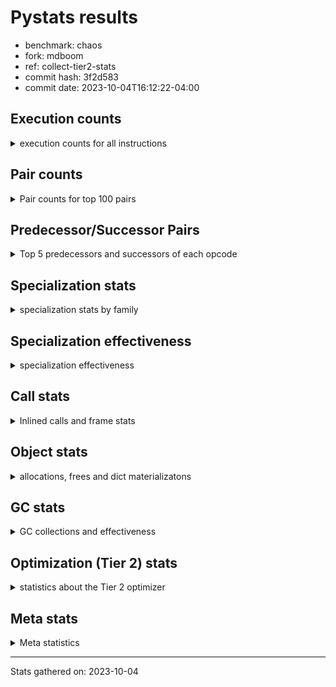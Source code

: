 
# Pystats results

- benchmark: chaos
- fork: mdboom
- ref: collect-tier2-stats
- commit hash: 3f2d583
- commit date: 2023-10-04T16:12:22-04:00

## Execution counts

<details>
<summary> execution counts for all instructions </summary>

|Name | Count | Self | Cumulative | Miss ratio | 
|---|---:|---:|---:|---:|
| LOAD_FAST | 104,478,660 | 22.1% | 22.1% |  |
| LOAD_ATTR_INSTANCE_VALUE | 53,779,260 | 11.4% | 33.5% |  |
| LOAD_FAST_LOAD_FAST | 35,221,920 | 7.4% | 40.9% |  |
| BINARY_OP_MULTIPLY_FLOAT | 23,100,000 | 4.9% | 45.8% |  |
| STORE_FAST | 22,922,460 | 4.8% | 50.6% |  |
| LOAD_CONST | 21,311,880 | 4.5% | 55.1% |  |
| BINARY_OP_ADD_FLOAT | 15,000,120 | 3.2% | 58.3% |  |
| RESUME_CHECK | 14,400,240 | 3.0% | 61.3% |  |
| RETURN_VALUE | 14,100,120 | 3.0% | 64.3% |  |
| STORE_ATTR_INSTANCE_VALUE | 13,203,960 | 2.8% | 67.1% |  |
| BINARY_OP_SUBTRACT_INT | 12,905,760 | 2.7% | 69.8% |  |
| BINARY_SUBSCR_LIST_INT | 12,364,140 | 2.6% | 72.5% |  |
| BINARY_OP | 10,202,520 | 2.2% | 74.6% |  |
| BINARY_OP_ADD_INT | 9,827,760 | 2.1% | 76.7% |  |
| CALL_PY_EXACT_ARGS | 7,800,000 | 1.6% | 78.3% |  |
| LOAD_GLOBAL_MODULE | 7,042,180 | 1.5% | 79.8% |  |
| POP_JUMP_IF_FALSE | 6,794,280 | 1.4% | 81.3% |  |
| ENTER_EXECUTOR | 6,776,400 | 1.4% | 82.7% |  |
| LOAD_GLOBAL_BUILTIN | 6,306,420 | 1.3% | 84.0% |  |
| LOAD_ATTR_METHOD_WITH_VALUES | 6,000,060 | 1.3% | 85.3% |  |
| RETURN_CONST | 4,500,180 | 1.0% | 86.2% |  |
| POP_JUMP_IF_NOT_NONE | 4,500,000 | 1.0% | 87.2% |  |
| COMPARE_OP | 4,200,980 | 0.9% | 88.1% |  |
| EXIT_INIT_CHECK | 4,200,060 | 0.9% | 89.0% |  |
| CALL_ALLOC_AND_ENTER_INIT | 4,200,060 | 0.9% | 89.9% |  |
| STORE_SUBSCR_LIST_INT | 3,900,000 | 0.8% | 90.7% |  |
| BINARY_SUBSCR_TUPLE_INT | 3,900,000 | 0.8% | 91.5% |  |
| PUSH_NULL | 2,736,300 | 0.6% | 92.1% |  |
| GET_ITER | 2,700,120 | 0.6% | 92.7% |  |
| FOR_ITER_RANGE | 2,700,120 | 0.6% | 93.2% |  |
| CALL_BUILTIN_CLASS | 2,700,120 | 0.6% | 93.8% |  |
| COMPARE_OP_INT | 2,594,160 | 0.5% | 94.3% |  |
| CALL_LEN | 2,405,580 | 0.5% | 94.9% |  |
| CALL_BUILTIN_O | 2,293,980 | 0.5% | 95.3% |  |
| CALL | 2,100,920 | 0.4% | 95.8% |  |
| POP_JUMP_IF_TRUE | 2,100,060 | 0.4% | 96.2% |  |
| SWAP | 2,094,540 | 0.4% | 96.7% |  |
| BUILD_TUPLE | 1,800,120 | 0.4% | 97.1% |  |
| BINARY_OP_SUBTRACT_FLOAT | 1,800,060 | 0.4% | 97.4% |  |
| INTERPRETER_EXIT | 1,500,060 | 0.3% | 97.8% |  |
| LOAD_ATTR_MODULE | 1,342,120 | 0.3% | 98.0% |  |
| COMPARE_OP_FLOAT | 1,200,000 | 0.3% | 98.3% |  |
| POP_TOP | 1,194,660 | 0.3% | 98.5% |  |
| LOAD_ATTR | 600,300 | 0.1% | 98.7% |  |
| BUILD_LIST | 600,120 | 0.1% | 98.8% |  |
| LOAD_FAST_AND_CLEAR | 600,060 | 0.1% | 98.9% |  |
| LIST_APPEND | 600,060 | 0.1% | 99.0% |  |
| LOAD_ATTR_METHOD_NO_DICT | 600,000 | 0.1% | 99.2% |  |
| IS_OP | 600,000 | 0.1% | 99.3% |  |
| COPY | 600,000 | 0.1% | 99.4% |  |
| CALL_METHOD_DESCRIPTOR_NOARGS | 600,000 | 0.1% | 99.6% |  |
| TO_BOOL_BOOL | 300,120 | 0.1% | 99.6% |  |
| CALL_ISINSTANCE | 300,120 | 0.1% | 99.7% |  |
| UNPACK_SEQUENCE_TWO_TUPLE | 300,000 | 0.1% | 99.7% |  |
| UNARY_NEGATIVE | 300,000 | 0.1% | 99.8% |  |
| STORE_FAST_STORE_FAST | 300,000 | 0.1% | 99.9% |  |
| JUMP_FORWARD | 300,000 | 0.1% | 99.9% |  |
| CALL_PY_WITH_DEFAULTS | 300,000 | 0.1% | 100.0% |  |
| BINARY_SUBSCR | 5,620 | 0.0% | 100.0% |  |
| LOAD_DEREF | 180 | 0.0% | 100.0% |  |
| LOAD_GLOBAL | 140 | 0.0% | 100.0% |  |
| COPY_FREE_VARS | 120 | 0.0% | 100.0% |  |
| TO_BOOL_NONE | 60 | 0.0% | 100.0% |  |
| NOP | 60 | 0.0% | 100.0% |  |
| LOAD_SUPER_ATTR_METHOD | 60 | 0.0% | 100.0% |  |
| CALL_TYPE_1 | 60 | 0.0% | 100.0% |  |
| CALL_METHOD_DESCRIPTOR_FAST | 60 | 0.0% | 100.0% | 100.0% |
| CALL_FUNCTION_EX | 60 | 0.0% | 100.0% |  |
| TO_BOOL | 20 | 0.0% | 100.0% |  |


</details>

## Pair counts

<details>
<summary> Pair counts for top 100 pairs </summary>

|Pair | Count | Self | Cumulative | 
|---|---:|---:|---:|
| LOAD_FAST LOAD_ATTR_INSTANCE_VALUE | 49,051,420 | 10.4% | 10.4% |
| LOAD_ATTR_INSTANCE_VALUE LOAD_FAST | 31,267,980 | 6.6% | 17.0% |
| LOAD_FAST BINARY_OP_MULTIPLY_FLOAT | 21,600,000 | 4.6% | 21.5% |
| LOAD_FAST_LOAD_FAST STORE_ATTR_INSTANCE_VALUE | 12,600,180 | 2.7% | 24.2% |
| BINARY_OP_MULTIPLY_FLOAT BINARY_OP_ADD_FLOAT | 11,700,000 | 2.5% | 26.7% |
| BINARY_OP_MULTIPLY_FLOAT LOAD_FAST | 11,400,000 | 2.4% | 29.1% |
| STORE_FAST LOAD_FAST | 9,600,240 | 2.0% | 31.1% |
| BINARY_OP_ADD_FLOAT LOAD_FAST | 9,000,000 | 1.9% | 33.0% |
| STORE_ATTR_INSTANCE_VALUE LOAD_FAST_LOAD_FAST | 8,400,120 | 1.8% | 34.8% |
| STORE_FAST LOAD_FAST_LOAD_FAST | 8,294,160 | 1.8% | 36.5% |
| CALL_PY_EXACT_ARGS RESUME_CHECK | 7,800,000 | 1.6% | 38.2% |
| RESUME_CHECK LOAD_FAST | 7,500,060 | 1.6% | 39.8% |
| RETURN_VALUE STORE_FAST | 6,900,060 | 1.5% | 41.2% |
| LOAD_ATTR_INSTANCE_VALUE LOAD_CONST | 6,005,580 | 1.3% | 42.5% |
| LOAD_CONST BINARY_OP_ADD_INT | 5,700,000 | 1.2% | 43.7% |
| LOAD_FAST RETURN_VALUE | 5,633,580 | 1.2% | 44.9% |
| LOAD_FAST LOAD_CONST | 5,100,360 | 1.1% | 46.0% |
| LOAD_FAST_LOAD_FAST LOAD_CONST | 5,100,000 | 1.1% | 47.1% |
| LOAD_GLOBAL_BUILTIN LOAD_FAST | 4,805,820 | 1.0% | 48.1% |
| LOAD_CONST BINARY_OP_SUBTRACT_INT | 4,805,760 | 1.0% | 49.1% |
| LOAD_GLOBAL_MODULE LOAD_FAST | 4,800,060 | 1.0% | 50.1% |
| RESUME_CHECK LOAD_FAST_LOAD_FAST | 4,500,060 | 1.0% | 51.1% |
| LOAD_FAST POP_JUMP_IF_NOT_NONE | 4,500,000 | 1.0% | 52.0% |
| STORE_ATTR_INSTANCE_VALUE RETURN_CONST | 4,203,660 | 0.9% | 52.9% |
| RETURN_CONST EXIT_INIT_CHECK | 4,200,060 | 0.9% | 53.8% |
| EXIT_INIT_CHECK RETURN_VALUE | 4,200,060 | 0.9% | 54.7% |
| CALL_ALLOC_AND_ENTER_INIT RESUME_CHECK | 4,200,060 | 0.9% | 55.6% |
| BINARY_OP_SUBTRACT_INT BINARY_SUBSCR_LIST_INT | 4,200,000 | 0.9% | 56.4% |
| POP_JUMP_IF_FALSE LOAD_FAST | 4,167,720 | 0.9% | 57.3% |
| LOAD_FAST LOAD_ATTR_METHOD_WITH_VALUES | 3,900,060 | 0.8% | 58.2% |
| STORE_SUBSCR_LIST_INT ENTER_EXECUTOR | 3,900,000 | 0.8% | 59.0% |
| LOAD_CONST BINARY_SUBSCR_TUPLE_INT | 3,900,000 | 0.8% | 59.8% |
| BINARY_OP_ADD_FLOAT CALL_ALLOC_AND_ENTER_INIT | 3,900,000 | 0.8% | 60.6% |
| RETURN_VALUE LOAD_FAST_LOAD_FAST | 3,600,000 | 0.8% | 61.4% |
| POP_JUMP_IF_NOT_NONE LOAD_GLOBAL_MODULE | 3,600,000 | 0.8% | 62.1% |
| LOAD_FAST_LOAD_FAST STORE_SUBSCR_LIST_INT | 3,600,000 | 0.8% | 62.9% |
| BINARY_OP_ADD_INT LOAD_FAST | 3,600,000 | 0.8% | 63.7% |
| STORE_FAST LOAD_GLOBAL_BUILTIN | 3,300,040 | 0.7% | 64.4% |
| LOAD_ATTR_INSTANCE_VALUE BINARY_OP_SUBTRACT_INT | 3,300,000 | 0.7% | 65.1% |
| LOAD_CONST BINARY_OP | 3,000,120 | 0.6% | 65.7% |
| BINARY_OP_ADD_INT BINARY_SUBSCR_LIST_INT | 3,000,000 | 0.6% | 66.3% |
| BINARY_OP STORE_FAST | 3,000,000 | 0.6% | 67.0% |
| LOAD_FAST_LOAD_FAST LOAD_ATTR_INSTANCE_VALUE | 2,927,760 | 0.6% | 67.6% |
| FOR_ITER_RANGE STORE_FAST | 2,700,120 | 0.6% | 68.2% |
| CALL_BUILTIN_CLASS GET_ITER | 2,700,120 | 0.6% | 68.7% |
| BINARY_OP LOAD_FAST | 2,700,060 | 0.6% | 69.3% |
| LOAD_ATTR_METHOD_WITH_VALUES CALL_PY_EXACT_ARGS | 2,700,000 | 0.6% | 69.9% |
| BINARY_OP_SUBTRACT_INT LOAD_CONST | 2,700,000 | 0.6% | 70.4% |
| COMPARE_OP_INT POP_JUMP_IF_FALSE | 2,594,160 | 0.5% | 71.0% |
| PUSH_NULL LOAD_FAST | 2,436,060 | 0.5% | 71.5% |
| LOAD_ATTR_INSTANCE_VALUE CALL_LEN | 2,405,580 | 0.5% | 72.0% |
| LOAD_FAST_LOAD_FAST BINARY_OP_SUBTRACT_INT | 2,400,000 | 0.5% | 72.5% |
| LOAD_FAST BINARY_OP_SUBTRACT_INT | 2,400,000 | 0.5% | 73.0% |
| LOAD_ATTR_INSTANCE_VALUE BINARY_OP_ADD_INT | 2,400,000 | 0.5% | 73.5% |
| COMPARE_OP POP_JUMP_IF_FALSE | 2,400,000 | 0.5% | 74.0% |
| BINARY_SUBSCR_TUPLE_INT COMPARE_OP | 2,400,000 | 0.5% | 74.5% |
| BINARY_OP_SUBTRACT_INT STORE_FAST | 2,100,180 | 0.4% | 75.0% |
| RESUME_CHECK LOAD_GLOBAL_MODULE | 2,100,080 | 0.4% | 75.4% |
| GET_ITER FOR_ITER_RANGE | 2,100,060 | 0.4% | 75.9% |
| LOAD_FAST_LOAD_FAST BINARY_SUBSCR_LIST_INT | 2,100,000 | 0.4% | 76.3% |
| CALL_LEN LOAD_FAST | 2,100,000 | 0.4% | 76.8% |
| BINARY_SUBSCR_LIST_INT LOAD_FAST_LOAD_FAST | 2,100,000 | 0.4% | 77.2% |
| BINARY_SUBSCR_LIST_INT LOAD_ATTR_METHOD_WITH_VALUES | 2,100,000 | 0.4% | 77.7% |
| POP_JUMP_IF_FALSE LOAD_FAST_LOAD_FAST | 1,963,440 | 0.4% | 78.1% |
| ENTER_EXECUTOR ENTER_EXECUTOR | 1,841,340 | 0.4% | 78.5% |
| BINARY_OP BINARY_OP_ADD_FLOAT | 1,800,040 | 0.4% | 78.8% |
| LOAD_FAST_LOAD_FAST CALL_PY_EXACT_ARGS | 1,800,000 | 0.4% | 79.2% |
| LOAD_ATTR_METHOD_WITH_VALUES LOAD_FAST_LOAD_FAST | 1,800,000 | 0.4% | 79.6% |
| ENTER_EXECUTOR CALL_PY_EXACT_ARGS | 1,800,000 | 0.4% | 80.0% |
| COMPARE_OP POP_JUMP_IF_TRUE | 1,800,000 | 0.4% | 80.4% |
| BINARY_OP_ADD_INT CALL_BUILTIN_CLASS | 1,800,000 | 0.4% | 80.7% |
| LOAD_FAST_LOAD_FAST COMPARE_OP_INT | 1,693,980 | 0.4% | 81.1% |
| BUILD_TUPLE RETURN_VALUE | 1,505,580 | 0.3% | 81.4% |
| LOAD_FAST BINARY_OP | 1,500,080 | 0.3% | 81.7% |
| LOAD_ATTR_METHOD_WITH_VALUES LOAD_FAST | 1,500,060 | 0.3% | 82.1% |
| CACHE RESUME_CHECK | 1,500,060 | 0.3% | 82.4% |
| RETURN_VALUE INTERPRETER_EXIT | 1,500,000 | 0.3% | 82.7% |
| LOAD_FAST_LOAD_FAST BINARY_OP | 1,500,000 | 0.3% | 83.0% |
| LOAD_FAST CALL_PY_EXACT_ARGS | 1,500,000 | 0.3% | 83.3% |
| LOAD_ATTR_INSTANCE_VALUE LOAD_GLOBAL_BUILTIN | 1,500,000 | 0.3% | 83.6% |
| BINARY_SUBSCR_LIST_INT LOAD_FAST | 1,500,000 | 0.3% | 84.0% |
| BINARY_SUBSCR_LIST_INT BUILD_TUPLE | 1,500,000 | 0.3% | 84.3% |
| BINARY_OP LOAD_FAST_LOAD_FAST | 1,500,000 | 0.3% | 84.6% |
| LOAD_FAST CALL_BUILTIN_O | 1,393,980 | 0.3% | 84.9% |
| CALL_BUILTIN_O STORE_FAST | 1,393,980 | 0.3% | 85.2% |
| LOAD_GLOBAL_MODULE LOAD_ATTR_MODULE | 1,342,060 | 0.3% | 85.5% |
| LOAD_ATTR_MODULE PUSH_NULL | 1,342,060 | 0.3% | 85.7% |
| LOAD_FAST BINARY_SUBSCR_LIST_INT | 1,264,140 | 0.3% | 86.0% |
| CALL STORE_FAST | 1,200,060 | 0.3% | 86.3% |
| LOAD_ATTR_INSTANCE_VALUE BINARY_OP | 1,200,040 | 0.3% | 86.5% |
| POP_JUMP_IF_TRUE LOAD_FAST_LOAD_FAST | 1,200,000 | 0.3% | 86.8% |
| LOAD_FAST_LOAD_FAST LOAD_FAST | 1,200,000 | 0.3% | 87.0% |
| LOAD_FAST BINARY_OP_ADD_INT | 1,200,000 | 0.3% | 87.3% |
| LOAD_ATTR_INSTANCE_VALUE COMPARE_OP_FLOAT | 1,200,000 | 0.3% | 87.5% |
| LOAD_ATTR_INSTANCE_VALUE BINARY_OP_SUBTRACT_FLOAT | 1,200,000 | 0.3% | 87.8% |
| ENTER_EXECUTOR LOAD_ATTR_INSTANCE_VALUE | 1,200,000 | 0.3% | 88.0% |
| COMPARE_OP_FLOAT POP_JUMP_IF_FALSE | 1,200,000 | 0.3% | 88.3% |
| BINARY_SUBSCR_TUPLE_INT BINARY_SUBSCR_LIST_INT | 1,200,000 | 0.3% | 88.6% |
| BINARY_SUBSCR_LIST_INT STORE_FAST | 1,200,000 | 0.3% | 88.8% |
| BINARY_SUBSCR_LIST_INT COMPARE_OP | 1,200,000 | 0.3% | 89.1% |


</details>

## Predecessor/Successor Pairs

<details>
<summary> Top 5 predecessors and successors of each opcode </summary>

### CACHE

<details>
<summary> Successors and predecessors for CACHE </summary>

|Predecessors | Count | Percentage | 
|---|---:|---:|

|Successors | Count | Percentage | 
|---|---:|---:|
| RESUME_CHECK | 1,500,060 | 100.0% |


</details>

### BINARY_SUBSCR

<details>
<summary> Successors and predecessors for BINARY_SUBSCR </summary>

|Predecessors | Count | Percentage | 
|---|---:|---:|
| LOAD_CONST | 5,580 | 99.3% |
| BINARY_SUBSCR | 40 | 0.7% |

|Successors | Count | Percentage | 
|---|---:|---:|
| CALL | 5,580 | 99.3% |
| BINARY_SUBSCR | 40 | 0.7% |


</details>

### EXIT_INIT_CHECK

<details>
<summary> Successors and predecessors for EXIT_INIT_CHECK </summary>

|Predecessors | Count | Percentage | 
|---|---:|---:|
| RETURN_CONST | 4,200,060 | 100.0% |

|Successors | Count | Percentage | 
|---|---:|---:|
| RETURN_VALUE | 4,200,060 | 100.0% |


</details>

### GET_ITER

<details>
<summary> Successors and predecessors for GET_ITER </summary>

|Predecessors | Count | Percentage | 
|---|---:|---:|
| CALL_BUILTIN_CLASS | 2,700,120 | 100.0% |

|Successors | Count | Percentage | 
|---|---:|---:|
| FOR_ITER_RANGE | 2,100,060 | 77.8% |
| LOAD_FAST_AND_CLEAR | 600,060 | 22.2% |


</details>

### INTERPRETER_EXIT

<details>
<summary> Successors and predecessors for INTERPRETER_EXIT </summary>

|Predecessors | Count | Percentage | 
|---|---:|---:|
| RETURN_VALUE | 1,500,000 | 100.0% |
| RETURN_CONST | 60 | 0.0% |

|Successors | Count | Percentage | 
|---|---:|---:|


</details>

### NOP

<details>
<summary> Successors and predecessors for NOP </summary>

|Predecessors | Count | Percentage | 
|---|---:|---:|
| POP_TOP | 60 | 100.0% |

|Successors | Count | Percentage | 
|---|---:|---:|
| LOAD_DEREF | 60 | 100.0% |


</details>

### POP_TOP

<details>
<summary> Successors and predecessors for POP_TOP </summary>

|Predecessors | Count | Percentage | 
|---|---:|---:|
| STORE_FAST | 600,000 | 50.2% |
| RETURN_CONST | 300,060 | 25.1% |
| SWAP | 294,420 | 24.6% |
| CALL | 120 | 0.0% |
| CALL_METHOD_DESCRIPTOR_FAST | 60 | 0.0% |

|Successors | Count | Percentage | 
|---|---:|---:|
| LOAD_FAST | 900,060 | 75.3% |
| RETURN_VALUE | 294,420 | 24.6% |
| NOP | 60 | 0.0% |
| LOAD_CONST | 60 | 0.0% |
| LOAD_GLOBAL_BUILTIN | 40 | 0.0% |


</details>

### PUSH_NULL

<details>
<summary> Successors and predecessors for PUSH_NULL </summary>

|Predecessors | Count | Percentage | 
|---|---:|---:|
| LOAD_ATTR_MODULE | 1,342,060 | 49.0% |
| LOAD_FAST | 794,160 | 29.0% |
| BINARY_SUBSCR_LIST_INT | 600,000 | 21.9% |
| LOAD_DEREF | 60 | 0.0% |
| LOAD_ATTR | 20 | 0.0% |

|Successors | Count | Percentage | 
|---|---:|---:|
| LOAD_FAST | 2,436,060 | 89.0% |
| LOAD_GLOBAL_BUILTIN | 300,000 | 11.0% |
| CALL | 240 | 0.0% |


</details>

### RETURN_VALUE

<details>
<summary> Successors and predecessors for RETURN_VALUE </summary>

|Predecessors | Count | Percentage | 
|---|---:|---:|
| LOAD_FAST | 5,633,580 | 40.0% |
| EXIT_INIT_CHECK | 4,200,060 | 29.8% |
| BUILD_TUPLE | 1,505,580 | 10.7% |
| CALL_BUILTIN_O | 900,000 | 6.4% |
| RETURN_VALUE | 600,000 | 4.3% |

|Successors | Count | Percentage | 
|---|---:|---:|
| STORE_FAST | 6,900,060 | 48.9% |
| LOAD_FAST_LOAD_FAST | 3,600,000 | 25.5% |
| INTERPRETER_EXIT | 1,500,000 | 10.6% |
| RETURN_VALUE | 600,000 | 4.3% |
| BINARY_OP | 600,000 | 4.3% |


</details>

### TO_BOOL

<details>
<summary> Successors and predecessors for TO_BOOL </summary>

|Predecessors | Count | Percentage | 
|---|---:|---:|
| LOAD_FAST | 20 | 100.0% |

|Successors | Count | Percentage | 
|---|---:|---:|
| TO_BOOL_NONE | 20 | 100.0% |


</details>

### UNARY_NEGATIVE

<details>
<summary> Successors and predecessors for UNARY_NEGATIVE </summary>

|Predecessors | Count | Percentage | 
|---|---:|---:|
| LOAD_ATTR_INSTANCE_VALUE | 300,000 | 100.0% |

|Successors | Count | Percentage | 
|---|---:|---:|
| LOAD_FAST | 300,000 | 100.0% |


</details>

### BINARY_OP

<details>
<summary> Successors and predecessors for BINARY_OP </summary>

|Predecessors | Count | Percentage | 
|---|---:|---:|
| LOAD_CONST | 3,000,120 | 29.4% |
| LOAD_FAST | 1,500,080 | 14.7% |
| LOAD_FAST_LOAD_FAST | 1,500,000 | 14.7% |
| LOAD_ATTR_INSTANCE_VALUE | 1,200,040 | 11.8% |
| BINARY_OP_SUBTRACT_INT | 1,200,000 | 11.8% |

|Successors | Count | Percentage | 
|---|---:|---:|
| STORE_FAST | 3,000,000 | 29.4% |
| LOAD_FAST | 2,700,060 | 26.5% |
| BINARY_OP_ADD_FLOAT | 1,800,040 | 17.6% |
| LOAD_FAST_LOAD_FAST | 1,500,000 | 14.7% |
| BINARY_OP | 602,280 | 5.9% |


</details>

### BUILD_LIST

<details>
<summary> Successors and predecessors for BUILD_LIST </summary>

|Predecessors | Count | Percentage | 
|---|---:|---:|
| SWAP | 600,060 | 100.0% |
| LOAD_CONST | 60 | 0.0% |

|Successors | Count | Percentage | 
|---|---:|---:|
| SWAP | 600,060 | 100.0% |
| LOAD_FAST | 60 | 0.0% |


</details>

### BUILD_TUPLE

<details>
<summary> Successors and predecessors for BUILD_TUPLE </summary>

|Predecessors | Count | Percentage | 
|---|---:|---:|
| BINARY_SUBSCR_LIST_INT | 1,500,000 | 83.3% |
| RETURN_VALUE | 300,000 | 16.7% |
| LOAD_GLOBAL_BUILTIN | 120 | 0.0% |

|Successors | Count | Percentage | 
|---|---:|---:|
| RETURN_VALUE | 1,505,580 | 83.6% |
| SWAP | 294,420 | 16.4% |
| CALL_ISINSTANCE | 120 | 0.0% |


</details>

### CALL

<details>
<summary> Successors and predecessors for CALL </summary>

|Predecessors | Count | Percentage | 
|---|---:|---:|
| LOAD_FAST | 900,100 | 42.8% |
| LOAD_ATTR_INSTANCE_VALUE | 300,000 | 14.3% |
| BINARY_OP_ADD_INT | 300,000 | 14.3% |
| BINARY_OP_ADD_FLOAT | 300,000 | 14.3% |
| ENTER_EXECUTOR | 158,040 | 7.5% |

|Successors | Count | Percentage | 
|---|---:|---:|
| STORE_FAST | 1,200,060 | 57.1% |
| RESUME_CHECK | 600,000 | 28.6% |
| LOAD_CONST | 300,000 | 14.3% |
| CALL | 560 | 0.0% |
| POP_TOP | 120 | 0.0% |


</details>

### CALL_FUNCTION_EX

<details>
<summary> Successors and predecessors for CALL_FUNCTION_EX </summary>

|Predecessors | Count | Percentage | 
|---|---:|---:|
| LOAD_FAST | 60 | 100.0% |

|Successors | Count | Percentage | 
|---|---:|---:|
| COPY_FREE_VARS | 60 | 100.0% |


</details>

### COMPARE_OP

<details>
<summary> Successors and predecessors for COMPARE_OP </summary>

|Predecessors | Count | Percentage | 
|---|---:|---:|
| BINARY_SUBSCR_TUPLE_INT | 2,400,000 | 57.1% |
| BINARY_SUBSCR_LIST_INT | 1,200,000 | 28.6% |
| LOAD_CONST | 300,020 | 7.1% |
| LOAD_FAST | 300,000 | 7.1% |
| COMPARE_OP | 960 | 0.0% |

|Successors | Count | Percentage | 
|---|---:|---:|
| POP_JUMP_IF_FALSE | 2,400,000 | 57.1% |
| POP_JUMP_IF_TRUE | 1,800,000 | 42.8% |
| COMPARE_OP | 960 | 0.0% |
| COMPARE_OP_INT | 20 | 0.0% |


</details>

### COPY

<details>
<summary> Successors and predecessors for COPY </summary>

|Predecessors | Count | Percentage | 
|---|---:|---:|
| LOAD_FAST | 600,000 | 100.0% |

|Successors | Count | Percentage | 
|---|---:|---:|
| LOAD_ATTR_INSTANCE_VALUE | 600,000 | 100.0% |


</details>

### COPY_FREE_VARS

<details>
<summary> Successors and predecessors for COPY_FREE_VARS </summary>

|Predecessors | Count | Percentage | 
|---|---:|---:|
| CALL_FUNCTION_EX | 60 | 50.0% |
| CALL | 60 | 50.0% |

|Successors | Count | Percentage | 
|---|---:|---:|
| RESUME_CHECK | 120 | 100.0% |


</details>

### ENTER_EXECUTOR

<details>
<summary> Successors and predecessors for ENTER_EXECUTOR </summary>

|Predecessors | Count | Percentage | 
|---|---:|---:|
| STORE_SUBSCR_LIST_INT | 3,900,000 | 57.6% |
| ENTER_EXECUTOR | 1,841,340 | 27.2% |
| LIST_APPEND | 600,060 | 8.9% |
| STORE_FAST | 227,760 | 3.4% |
| POP_JUMP_IF_TRUE | 140,760 | 2.1% |

|Successors | Count | Percentage | 
|---|---:|---:|
| ENTER_EXECUTOR | 1,841,340 | 27.2% |
| CALL_PY_EXACT_ARGS | 1,800,000 | 26.6% |
| LOAD_ATTR_INSTANCE_VALUE | 1,200,000 | 17.7% |
| LOAD_FAST | 740,820 | 10.9% |
| STORE_FAST | 600,060 | 8.9% |


</details>

### IS_OP

<details>
<summary> Successors and predecessors for IS_OP </summary>

|Predecessors | Count | Percentage | 
|---|---:|---:|
| LOAD_GLOBAL_MODULE | 600,000 | 100.0% |

|Successors | Count | Percentage | 
|---|---:|---:|
| POP_JUMP_IF_FALSE | 600,000 | 100.0% |


</details>

### JUMP_FORWARD

<details>
<summary> Successors and predecessors for JUMP_FORWARD </summary>

|Predecessors | Count | Percentage | 
|---|---:|---:|
| STORE_ATTR_INSTANCE_VALUE | 300,000 | 100.0% |

|Successors | Count | Percentage | 
|---|---:|---:|
| LOAD_FAST | 300,000 | 100.0% |


</details>

### LIST_APPEND

<details>
<summary> Successors and predecessors for LIST_APPEND </summary>

|Predecessors | Count | Percentage | 
|---|---:|---:|
| BINARY_SUBSCR_LIST_INT | 600,000 | 100.0% |
| BINARY_OP | 60 | 0.0% |

|Successors | Count | Percentage | 
|---|---:|---:|
| ENTER_EXECUTOR | 600,060 | 100.0% |


</details>

### LOAD_ATTR

<details>
<summary> Successors and predecessors for LOAD_ATTR </summary>

|Predecessors | Count | Percentage | 
|---|---:|---:|
| LOAD_FAST | 600,080 | 100.0% |
| LOAD_ATTR | 140 | 0.0% |
| LOAD_GLOBAL_MODULE | 60 | 0.0% |
| LOAD_GLOBAL | 20 | 0.0% |

|Successors | Count | Percentage | 
|---|---:|---:|
| STORE_FAST | 600,000 | 100.0% |
| LOAD_ATTR | 140 | 0.0% |
| LOAD_ATTR_INSTANCE_VALUE | 80 | 0.0% |
| LOAD_ATTR_MODULE | 60 | 0.0% |
| PUSH_NULL | 20 | 0.0% |


</details>

### LOAD_CONST

<details>
<summary> Successors and predecessors for LOAD_CONST </summary>

|Predecessors | Count | Percentage | 
|---|---:|---:|
| LOAD_ATTR_INSTANCE_VALUE | 6,005,580 | 28.2% |
| LOAD_FAST | 5,100,360 | 23.9% |
| LOAD_FAST_LOAD_FAST | 5,100,000 | 23.9% |
| BINARY_OP_SUBTRACT_INT | 2,700,000 | 12.7% |
| LOAD_GLOBAL_BUILTIN | 600,060 | 2.8% |

|Successors | Count | Percentage | 
|---|---:|---:|
| BINARY_OP_ADD_INT | 5,700,000 | 26.7% |
| BINARY_OP_SUBTRACT_INT | 4,805,760 | 22.5% |
| BINARY_SUBSCR_TUPLE_INT | 3,900,000 | 18.3% |
| BINARY_OP | 3,000,120 | 14.1% |
| COMPARE_OP_INT | 600,160 | 2.8% |


</details>

### LOAD_DEREF

<details>
<summary> Successors and predecessors for LOAD_DEREF </summary>

|Predecessors | Count | Percentage | 
|---|---:|---:|
| STORE_FAST | 60 | 33.3% |
| NOP | 60 | 33.3% |
| LOAD_GLOBAL_BUILTIN | 60 | 33.3% |

|Successors | Count | Percentage | 
|---|---:|---:|
| STORE_FAST | 60 | 33.3% |
| PUSH_NULL | 60 | 33.3% |
| LOAD_FAST | 60 | 33.3% |


</details>

### LOAD_FAST

<details>
<summary> Successors and predecessors for LOAD_FAST </summary>

|Predecessors | Count | Percentage | 
|---|---:|---:|
| LOAD_ATTR_INSTANCE_VALUE | 31,267,980 | 29.9% |
| BINARY_OP_MULTIPLY_FLOAT | 11,400,000 | 10.9% |
| STORE_FAST | 9,600,240 | 9.2% |
| BINARY_OP_ADD_FLOAT | 9,000,000 | 8.6% |
| RESUME_CHECK | 7,500,060 | 7.2% |

|Successors | Count | Percentage | 
|---|---:|---:|
| LOAD_ATTR_INSTANCE_VALUE | 49,051,420 | 46.9% |
| BINARY_OP_MULTIPLY_FLOAT | 21,600,000 | 20.7% |
| RETURN_VALUE | 5,633,580 | 5.4% |
| LOAD_CONST | 5,100,360 | 4.9% |
| POP_JUMP_IF_NOT_NONE | 4,500,000 | 4.3% |


</details>

### LOAD_FAST_AND_CLEAR

<details>
<summary> Successors and predecessors for LOAD_FAST_AND_CLEAR </summary>

|Predecessors | Count | Percentage | 
|---|---:|---:|
| GET_ITER | 600,060 | 100.0% |

|Successors | Count | Percentage | 
|---|---:|---:|
| SWAP | 600,060 | 100.0% |


</details>

### LOAD_FAST_LOAD_FAST

<details>
<summary> Successors and predecessors for LOAD_FAST_LOAD_FAST </summary>

|Predecessors | Count | Percentage | 
|---|---:|---:|
| STORE_ATTR_INSTANCE_VALUE | 8,400,120 | 23.8% |
| STORE_FAST | 8,294,160 | 23.5% |
| RESUME_CHECK | 4,500,060 | 12.8% |
| RETURN_VALUE | 3,600,000 | 10.2% |
| BINARY_SUBSCR_LIST_INT | 2,100,000 | 6.0% |

|Successors | Count | Percentage | 
|---|---:|---:|
| STORE_ATTR_INSTANCE_VALUE | 12,600,180 | 35.8% |
| LOAD_CONST | 5,100,000 | 14.5% |
| STORE_SUBSCR_LIST_INT | 3,600,000 | 10.2% |
| LOAD_ATTR_INSTANCE_VALUE | 2,927,760 | 8.3% |
| BINARY_OP_SUBTRACT_INT | 2,400,000 | 6.8% |


</details>

### LOAD_GLOBAL

<details>
<summary> Successors and predecessors for LOAD_GLOBAL </summary>

|Predecessors | Count | Percentage | 
|---|---:|---:|
| STORE_FAST | 40 | 28.6% |
| RETURN_VALUE | 40 | 28.6% |
| RESUME_CHECK | 40 | 28.6% |
| POP_TOP | 20 | 14.3% |

|Successors | Count | Percentage | 
|---|---:|---:|
| LOAD_GLOBAL_MODULE | 80 | 57.1% |
| LOAD_GLOBAL_BUILTIN | 40 | 28.6% |
| LOAD_ATTR | 20 | 14.3% |


</details>

### POP_JUMP_IF_FALSE

<details>
<summary> Successors and predecessors for POP_JUMP_IF_FALSE </summary>

|Predecessors | Count | Percentage | 
|---|---:|---:|
| COMPARE_OP_INT | 2,594,160 | 38.2% |
| COMPARE_OP | 2,400,000 | 35.3% |
| COMPARE_OP_FLOAT | 1,200,000 | 17.7% |
| IS_OP | 600,000 | 8.8% |
| TO_BOOL_NONE | 60 | 0.0% |

|Successors | Count | Percentage | 
|---|---:|---:|
| LOAD_FAST | 4,167,720 | 61.3% |
| LOAD_FAST_LOAD_FAST | 1,963,440 | 28.9% |
| LOAD_CONST | 300,000 | 4.4% |
| RETURN_CONST | 296,520 | 4.4% |
| ENTER_EXECUTOR | 66,480 | 1.0% |


</details>

### POP_JUMP_IF_NOT_NONE

<details>
<summary> Successors and predecessors for POP_JUMP_IF_NOT_NONE </summary>

|Predecessors | Count | Percentage | 
|---|---:|---:|
| LOAD_FAST | 4,500,000 | 100.0% |

|Successors | Count | Percentage | 
|---|---:|---:|
| LOAD_GLOBAL_MODULE | 3,600,000 | 80.0% |
| LOAD_FAST | 900,000 | 20.0% |


</details>

### POP_JUMP_IF_TRUE

<details>
<summary> Successors and predecessors for POP_JUMP_IF_TRUE </summary>

|Predecessors | Count | Percentage | 
|---|---:|---:|
| COMPARE_OP | 1,800,000 | 85.7% |
| TO_BOOL_BOOL | 300,060 | 14.3% |

|Successors | Count | Percentage | 
|---|---:|---:|
| LOAD_FAST_LOAD_FAST | 1,200,000 | 57.1% |
| LOAD_FAST | 459,240 | 21.9% |
| LOAD_GLOBAL_MODULE | 300,000 | 14.3% |
| ENTER_EXECUTOR | 140,760 | 6.7% |
| LOAD_GLOBAL_BUILTIN | 60 | 0.0% |


</details>

### RETURN_CONST

<details>
<summary> Successors and predecessors for RETURN_CONST </summary>

|Predecessors | Count | Percentage | 
|---|---:|---:|
| STORE_ATTR_INSTANCE_VALUE | 4,203,660 | 93.4% |
| POP_JUMP_IF_FALSE | 296,520 | 6.6% |

|Successors | Count | Percentage | 
|---|---:|---:|
| EXIT_INIT_CHECK | 4,200,060 | 93.3% |
| POP_TOP | 300,060 | 6.7% |
| INTERPRETER_EXIT | 60 | 0.0% |


</details>

### STORE_FAST

<details>
<summary> Successors and predecessors for STORE_FAST </summary>

|Predecessors | Count | Percentage | 
|---|---:|---:|
| RETURN_VALUE | 6,900,060 | 30.1% |
| BINARY_OP | 3,000,000 | 13.1% |
| FOR_ITER_RANGE | 2,700,120 | 11.8% |
| BINARY_OP_SUBTRACT_INT | 2,100,180 | 9.2% |
| CALL_BUILTIN_O | 1,393,980 | 6.1% |

|Successors | Count | Percentage | 
|---|---:|---:|
| LOAD_FAST | 9,600,240 | 41.9% |
| LOAD_FAST_LOAD_FAST | 8,294,160 | 36.2% |
| LOAD_GLOBAL_BUILTIN | 3,300,040 | 14.4% |
| STORE_FAST | 600,060 | 2.6% |
| POP_TOP | 600,000 | 2.6% |


</details>

### STORE_FAST_STORE_FAST

<details>
<summary> Successors and predecessors for STORE_FAST_STORE_FAST </summary>

|Predecessors | Count | Percentage | 
|---|---:|---:|
| UNPACK_SEQUENCE_TWO_TUPLE | 300,000 | 100.0% |

|Successors | Count | Percentage | 
|---|---:|---:|
| LOAD_FAST_LOAD_FAST | 300,000 | 100.0% |


</details>

### SWAP

<details>
<summary> Successors and predecessors for SWAP </summary>

|Predecessors | Count | Percentage | 
|---|---:|---:|
| LOAD_FAST_AND_CLEAR | 600,060 | 28.6% |
| BUILD_LIST | 600,060 | 28.6% |
| BINARY_OP_ADD_FLOAT | 600,000 | 28.6% |
| BUILD_TUPLE | 294,420 | 14.1% |

|Successors | Count | Percentage | 
|---|---:|---:|
| FOR_ITER_RANGE | 600,060 | 28.6% |
| BUILD_LIST | 600,060 | 28.6% |
| STORE_ATTR_INSTANCE_VALUE | 600,000 | 28.6% |
| POP_TOP | 294,420 | 14.1% |


</details>

### BINARY_OP_ADD_FLOAT

<details>
<summary> Successors and predecessors for BINARY_OP_ADD_FLOAT </summary>

|Predecessors | Count | Percentage | 
|---|---:|---:|
| BINARY_OP_MULTIPLY_FLOAT | 11,700,000 | 78.0% |
| BINARY_OP | 1,800,040 | 12.0% |
| LOAD_ATTR_INSTANCE_VALUE | 900,080 | 6.0% |
| LOAD_CONST | 600,000 | 4.0% |

|Successors | Count | Percentage | 
|---|---:|---:|
| LOAD_FAST | 9,000,000 | 60.0% |
| CALL_ALLOC_AND_ENTER_INIT | 3,900,000 | 26.0% |
| CALL_BUILTIN_O | 900,000 | 6.0% |
| SWAP | 600,000 | 4.0% |
| STORE_FAST | 300,000 | 2.0% |


</details>

### BINARY_OP_ADD_INT

<details>
<summary> Successors and predecessors for BINARY_OP_ADD_INT </summary>

|Predecessors | Count | Percentage | 
|---|---:|---:|
| LOAD_CONST | 5,700,000 | 58.0% |
| LOAD_ATTR_INSTANCE_VALUE | 2,400,000 | 24.4% |
| LOAD_FAST | 1,200,000 | 12.2% |
| BINARY_SUBSCR_LIST_INT | 527,760 | 5.4% |

|Successors | Count | Percentage | 
|---|---:|---:|
| LOAD_FAST | 3,600,000 | 36.6% |
| BINARY_SUBSCR_LIST_INT | 3,000,000 | 30.5% |
| CALL_BUILTIN_CLASS | 1,800,000 | 18.3% |
| LOAD_CONST | 600,000 | 6.1% |
| COMPARE_OP_INT | 300,000 | 3.1% |


</details>

### BINARY_OP_MULTIPLY_FLOAT

<details>
<summary> Successors and predecessors for BINARY_OP_MULTIPLY_FLOAT </summary>

|Predecessors | Count | Percentage | 
|---|---:|---:|
| LOAD_FAST | 21,600,000 | 93.5% |
| LOAD_ATTR_INSTANCE_VALUE | 600,000 | 2.6% |
| BINARY_OP_SUBTRACT_FLOAT | 600,000 | 2.6% |
| LOAD_FAST_LOAD_FAST | 300,000 | 1.3% |

|Successors | Count | Percentage | 
|---|---:|---:|
| BINARY_OP_ADD_FLOAT | 11,700,000 | 50.6% |
| LOAD_FAST | 11,400,000 | 49.4% |


</details>

### BINARY_OP_SUBTRACT_FLOAT

<details>
<summary> Successors and predecessors for BINARY_OP_SUBTRACT_FLOAT </summary>

|Predecessors | Count | Percentage | 
|---|---:|---:|
| LOAD_ATTR_INSTANCE_VALUE | 1,200,000 | 66.7% |
| LOAD_CONST | 600,000 | 33.3% |
| LOAD_FAST | 40 | 0.0% |
| BINARY_OP | 20 | 0.0% |

|Successors | Count | Percentage | 
|---|---:|---:|
| LOAD_FAST | 1,200,000 | 66.7% |
| BINARY_OP_MULTIPLY_FLOAT | 600,000 | 33.3% |
| STORE_FAST | 60 | 0.0% |


</details>

### BINARY_OP_SUBTRACT_INT

<details>
<summary> Successors and predecessors for BINARY_OP_SUBTRACT_INT </summary>

|Predecessors | Count | Percentage | 
|---|---:|---:|
| LOAD_CONST | 4,805,760 | 37.2% |
| LOAD_ATTR_INSTANCE_VALUE | 3,300,000 | 25.6% |
| LOAD_FAST_LOAD_FAST | 2,400,000 | 18.6% |
| LOAD_FAST | 2,400,000 | 18.6% |

|Successors | Count | Percentage | 
|---|---:|---:|
| BINARY_SUBSCR_LIST_INT | 4,200,000 | 32.5% |
| LOAD_CONST | 2,700,000 | 20.9% |
| STORE_FAST | 2,100,180 | 16.3% |
| LOAD_FAST | 1,200,000 | 9.3% |
| BINARY_OP | 1,200,000 | 9.3% |


</details>

### BINARY_SUBSCR_LIST_INT

<details>
<summary> Successors and predecessors for BINARY_SUBSCR_LIST_INT </summary>

|Predecessors | Count | Percentage | 
|---|---:|---:|
| BINARY_OP_SUBTRACT_INT | 4,200,000 | 34.0% |
| BINARY_OP_ADD_INT | 3,000,000 | 24.3% |
| LOAD_FAST_LOAD_FAST | 2,100,000 | 17.0% |
| LOAD_FAST | 1,264,140 | 10.2% |
| BINARY_SUBSCR_TUPLE_INT | 1,200,000 | 9.7% |

|Successors | Count | Percentage | 
|---|---:|---:|
| LOAD_FAST_LOAD_FAST | 2,100,000 | 17.0% |
| LOAD_ATTR_METHOD_WITH_VALUES | 2,100,000 | 17.0% |
| LOAD_FAST | 1,500,000 | 12.1% |
| BUILD_TUPLE | 1,500,000 | 12.1% |
| STORE_FAST | 1,200,000 | 9.7% |


</details>

### BINARY_SUBSCR_TUPLE_INT

<details>
<summary> Successors and predecessors for BINARY_SUBSCR_TUPLE_INT </summary>

|Predecessors | Count | Percentage | 
|---|---:|---:|
| LOAD_CONST | 3,900,000 | 100.0% |

|Successors | Count | Percentage | 
|---|---:|---:|
| COMPARE_OP | 2,400,000 | 61.5% |
| BINARY_SUBSCR_LIST_INT | 1,200,000 | 30.8% |
| BINARY_OP | 300,000 | 7.7% |


</details>

### CALL_ALLOC_AND_ENTER_INIT

<details>
<summary> Successors and predecessors for CALL_ALLOC_AND_ENTER_INIT </summary>

|Predecessors | Count | Percentage | 
|---|---:|---:|
| BINARY_OP_ADD_FLOAT | 3,900,000 | 92.9% |
| BINARY_OP | 300,000 | 7.1% |
| LOAD_CONST | 40 | 0.0% |
| CALL | 20 | 0.0% |

|Successors | Count | Percentage | 
|---|---:|---:|
| RESUME_CHECK | 4,200,060 | 100.0% |


</details>

### CALL_BUILTIN_CLASS

<details>
<summary> Successors and predecessors for CALL_BUILTIN_CLASS </summary>

|Predecessors | Count | Percentage | 
|---|---:|---:|
| BINARY_OP_ADD_INT | 1,800,000 | 66.7% |
| BINARY_OP_SUBTRACT_INT | 600,000 | 22.2% |
| CALL_LEN | 300,000 | 11.1% |
| LOAD_FAST | 80 | 0.0% |
| CALL | 40 | 0.0% |

|Successors | Count | Percentage | 
|---|---:|---:|
| GET_ITER | 2,700,120 | 100.0% |


</details>

### CALL_BUILTIN_O

<details>
<summary> Successors and predecessors for CALL_BUILTIN_O </summary>

|Predecessors | Count | Percentage | 
|---|---:|---:|
| LOAD_FAST | 1,393,980 | 60.8% |
| BINARY_OP_ADD_FLOAT | 900,000 | 39.2% |

|Successors | Count | Percentage | 
|---|---:|---:|
| STORE_FAST | 1,393,980 | 60.8% |
| RETURN_VALUE | 900,000 | 39.2% |


</details>

### CALL_ISINSTANCE

<details>
<summary> Successors and predecessors for CALL_ISINSTANCE </summary>

|Predecessors | Count | Percentage | 
|---|---:|---:|
| LOAD_GLOBAL_MODULE | 300,000 | 100.0% |
| BUILD_TUPLE | 120 | 0.0% |

|Successors | Count | Percentage | 
|---|---:|---:|
| TO_BOOL_BOOL | 300,120 | 100.0% |


</details>

### CALL_LEN

<details>
<summary> Successors and predecessors for CALL_LEN </summary>

|Predecessors | Count | Percentage | 
|---|---:|---:|
| LOAD_ATTR_INSTANCE_VALUE | 2,405,580 | 100.0% |

|Successors | Count | Percentage | 
|---|---:|---:|
| LOAD_FAST | 2,100,000 | 87.3% |
| CALL_BUILTIN_CLASS | 300,000 | 12.5% |
| LOAD_CONST | 5,580 | 0.2% |


</details>

### CALL_METHOD_DESCRIPTOR_FAST

<details>
<summary> Successors and predecessors for CALL_METHOD_DESCRIPTOR_FAST </summary>

|Predecessors | Count | Percentage | 
|---|---:|---:|
| LOAD_FAST | 60 | 100.0% |

|Successors | Count | Percentage | 
|---|---:|---:|
| POP_TOP | 60 | 100.0% |


</details>

### CALL_METHOD_DESCRIPTOR_NOARGS

<details>
<summary> Successors and predecessors for CALL_METHOD_DESCRIPTOR_NOARGS </summary>

|Predecessors | Count | Percentage | 
|---|---:|---:|
| LOAD_ATTR_METHOD_NO_DICT | 600,000 | 100.0% |

|Successors | Count | Percentage | 
|---|---:|---:|
| STORE_FAST | 600,000 | 100.0% |


</details>

### CALL_PY_EXACT_ARGS

<details>
<summary> Successors and predecessors for CALL_PY_EXACT_ARGS </summary>

|Predecessors | Count | Percentage | 
|---|---:|---:|
| LOAD_ATTR_METHOD_WITH_VALUES | 2,700,000 | 34.6% |
| LOAD_FAST_LOAD_FAST | 1,800,000 | 23.1% |
| ENTER_EXECUTOR | 1,800,000 | 23.1% |
| LOAD_FAST | 1,500,000 | 19.2% |

|Successors | Count | Percentage | 
|---|---:|---:|
| RESUME_CHECK | 7,800,000 | 100.0% |


</details>

### CALL_PY_WITH_DEFAULTS

<details>
<summary> Successors and predecessors for CALL_PY_WITH_DEFAULTS </summary>

|Predecessors | Count | Percentage | 
|---|---:|---:|
| ENTER_EXECUTOR | 299,940 | 100.0% |
| LOAD_FAST | 60 | 0.0% |

|Successors | Count | Percentage | 
|---|---:|---:|
| RESUME_CHECK | 300,000 | 100.0% |


</details>

### CALL_TYPE_1

<details>
<summary> Successors and predecessors for CALL_TYPE_1 </summary>

|Predecessors | Count | Percentage | 
|---|---:|---:|
| LOAD_CONST | 60 | 100.0% |

|Successors | Count | Percentage | 
|---|---:|---:|
| LOAD_GLOBAL_BUILTIN | 60 | 100.0% |


</details>

### COMPARE_OP_FLOAT

<details>
<summary> Successors and predecessors for COMPARE_OP_FLOAT </summary>

|Predecessors | Count | Percentage | 
|---|---:|---:|
| LOAD_ATTR_INSTANCE_VALUE | 1,200,000 | 100.0% |

|Successors | Count | Percentage | 
|---|---:|---:|
| POP_JUMP_IF_FALSE | 1,200,000 | 100.0% |


</details>

### COMPARE_OP_INT

<details>
<summary> Successors and predecessors for COMPARE_OP_INT </summary>

|Predecessors | Count | Percentage | 
|---|---:|---:|
| LOAD_FAST_LOAD_FAST | 1,693,980 | 65.3% |
| LOAD_CONST | 600,160 | 23.1% |
| BINARY_OP_ADD_INT | 300,000 | 11.6% |
| COMPARE_OP | 20 | 0.0% |

|Successors | Count | Percentage | 
|---|---:|---:|
| POP_JUMP_IF_FALSE | 2,594,160 | 100.0% |


</details>

### FOR_ITER_RANGE

<details>
<summary> Successors and predecessors for FOR_ITER_RANGE </summary>

|Predecessors | Count | Percentage | 
|---|---:|---:|
| GET_ITER | 2,100,060 | 77.8% |
| SWAP | 600,060 | 22.2% |

|Successors | Count | Percentage | 
|---|---:|---:|
| STORE_FAST | 2,700,120 | 100.0% |


</details>

### LOAD_ATTR_INSTANCE_VALUE

<details>
<summary> Successors and predecessors for LOAD_ATTR_INSTANCE_VALUE </summary>

|Predecessors | Count | Percentage | 
|---|---:|---:|
| LOAD_FAST | 49,051,420 | 91.2% |
| LOAD_FAST_LOAD_FAST | 2,927,760 | 5.4% |
| ENTER_EXECUTOR | 1,200,000 | 2.2% |
| COPY | 600,000 | 1.1% |
| LOAD_ATTR | 80 | 0.0% |

|Successors | Count | Percentage | 
|---|---:|---:|
| LOAD_FAST | 31,267,980 | 58.1% |
| LOAD_CONST | 6,005,580 | 11.2% |
| BINARY_OP_SUBTRACT_INT | 3,300,000 | 6.1% |
| CALL_LEN | 2,405,580 | 4.5% |
| BINARY_OP_ADD_INT | 2,400,000 | 4.5% |


</details>

### LOAD_ATTR_METHOD_NO_DICT

<details>
<summary> Successors and predecessors for LOAD_ATTR_METHOD_NO_DICT </summary>

|Predecessors | Count | Percentage | 
|---|---:|---:|
| LOAD_FAST | 600,000 | 100.0% |

|Successors | Count | Percentage | 
|---|---:|---:|
| CALL_METHOD_DESCRIPTOR_NOARGS | 600,000 | 100.0% |


</details>

### LOAD_ATTR_METHOD_WITH_VALUES

<details>
<summary> Successors and predecessors for LOAD_ATTR_METHOD_WITH_VALUES </summary>

|Predecessors | Count | Percentage | 
|---|---:|---:|
| LOAD_FAST | 3,900,060 | 65.0% |
| BINARY_SUBSCR_LIST_INT | 2,100,000 | 35.0% |

|Successors | Count | Percentage | 
|---|---:|---:|
| CALL_PY_EXACT_ARGS | 2,700,000 | 45.0% |
| LOAD_FAST_LOAD_FAST | 1,800,000 | 30.0% |
| LOAD_FAST | 1,500,060 | 25.0% |


</details>

### LOAD_ATTR_MODULE

<details>
<summary> Successors and predecessors for LOAD_ATTR_MODULE </summary>

|Predecessors | Count | Percentage | 
|---|---:|---:|
| LOAD_GLOBAL_MODULE | 1,342,060 | 100.0% |
| LOAD_ATTR | 60 | 0.0% |

|Successors | Count | Percentage | 
|---|---:|---:|
| PUSH_NULL | 1,342,060 | 100.0% |
| STORE_FAST | 60 | 0.0% |


</details>

### LOAD_GLOBAL_BUILTIN

<details>
<summary> Successors and predecessors for LOAD_GLOBAL_BUILTIN </summary>

|Predecessors | Count | Percentage | 
|---|---:|---:|
| STORE_FAST | 3,300,040 | 52.3% |
| LOAD_ATTR_INSTANCE_VALUE | 1,500,000 | 23.8% |
| BINARY_OP_SUBTRACT_INT | 600,000 | 9.5% |
| LOAD_GLOBAL_BUILTIN | 300,360 | 4.8% |
| RESUME_CHECK | 300,000 | 4.8% |

|Successors | Count | Percentage | 
|---|---:|---:|
| LOAD_FAST | 4,805,820 | 76.2% |
| LOAD_CONST | 600,060 | 9.5% |
| LOAD_FAST_LOAD_FAST | 600,000 | 9.5% |
| LOAD_GLOBAL_BUILTIN | 300,360 | 4.8% |
| BUILD_TUPLE | 120 | 0.0% |


</details>

### LOAD_GLOBAL_MODULE

<details>
<summary> Successors and predecessors for LOAD_GLOBAL_MODULE </summary>

|Predecessors | Count | Percentage | 
|---|---:|---:|
| POP_JUMP_IF_NOT_NONE | 3,600,000 | 51.1% |
| RESUME_CHECK | 2,100,080 | 29.8% |
| LOAD_FAST | 1,036,380 | 14.7% |
| POP_JUMP_IF_TRUE | 300,000 | 4.3% |
| BINARY_OP_SUBTRACT_INT | 5,580 | 0.1% |

|Successors | Count | Percentage | 
|---|---:|---:|
| LOAD_FAST | 4,800,060 | 68.2% |
| LOAD_ATTR_MODULE | 1,342,060 | 19.1% |
| IS_OP | 600,000 | 8.5% |
| CALL_ISINSTANCE | 300,000 | 4.3% |
| LOAD_ATTR | 60 | 0.0% |


</details>

### LOAD_SUPER_ATTR_METHOD

<details>
<summary> Successors and predecessors for LOAD_SUPER_ATTR_METHOD </summary>

|Predecessors | Count | Percentage | 
|---|---:|---:|
| LOAD_FAST | 60 | 100.0% |

|Successors | Count | Percentage | 
|---|---:|---:|
| LOAD_FAST | 60 | 100.0% |


</details>

### RESUME_CHECK

<details>
<summary> Successors and predecessors for RESUME_CHECK </summary>

|Predecessors | Count | Percentage | 
|---|---:|---:|
| CALL_PY_EXACT_ARGS | 7,800,000 | 54.2% |
| CALL_ALLOC_AND_ENTER_INIT | 4,200,060 | 29.2% |
| CACHE | 1,500,060 | 10.4% |
| CALL | 600,000 | 4.2% |
| CALL_PY_WITH_DEFAULTS | 300,000 | 2.1% |

|Successors | Count | Percentage | 
|---|---:|---:|
| LOAD_FAST | 7,500,060 | 52.1% |
| LOAD_FAST_LOAD_FAST | 4,500,060 | 31.2% |
| LOAD_GLOBAL_MODULE | 2,100,080 | 14.6% |
| LOAD_GLOBAL_BUILTIN | 300,000 | 2.1% |
| LOAD_GLOBAL | 40 | 0.0% |


</details>

### STORE_ATTR_INSTANCE_VALUE

<details>
<summary> Successors and predecessors for STORE_ATTR_INSTANCE_VALUE </summary>

|Predecessors | Count | Percentage | 
|---|---:|---:|
| LOAD_FAST_LOAD_FAST | 12,600,180 | 95.4% |
| SWAP | 600,000 | 4.5% |
| LOAD_FAST | 3,780 | 0.0% |

|Successors | Count | Percentage | 
|---|---:|---:|
| LOAD_FAST_LOAD_FAST | 8,400,120 | 63.6% |
| RETURN_CONST | 4,203,660 | 31.8% |
| LOAD_FAST | 300,180 | 2.3% |
| JUMP_FORWARD | 300,000 | 2.3% |


</details>

### STORE_SUBSCR_LIST_INT

<details>
<summary> Successors and predecessors for STORE_SUBSCR_LIST_INT </summary>

|Predecessors | Count | Percentage | 
|---|---:|---:|
| LOAD_FAST_LOAD_FAST | 3,600,000 | 92.3% |
| BINARY_OP_SUBTRACT_INT | 300,000 | 7.7% |

|Successors | Count | Percentage | 
|---|---:|---:|
| ENTER_EXECUTOR | 3,900,000 | 100.0% |


</details>

### TO_BOOL_BOOL

<details>
<summary> Successors and predecessors for TO_BOOL_BOOL </summary>

|Predecessors | Count | Percentage | 
|---|---:|---:|
| CALL_ISINSTANCE | 300,120 | 100.0% |

|Successors | Count | Percentage | 
|---|---:|---:|
| POP_JUMP_IF_TRUE | 300,060 | 100.0% |
| POP_JUMP_IF_FALSE | 60 | 0.0% |


</details>

### TO_BOOL_NONE

<details>
<summary> Successors and predecessors for TO_BOOL_NONE </summary>

|Predecessors | Count | Percentage | 
|---|---:|---:|
| LOAD_FAST | 40 | 66.7% |
| TO_BOOL | 20 | 33.3% |

|Successors | Count | Percentage | 
|---|---:|---:|
| POP_JUMP_IF_FALSE | 60 | 100.0% |


</details>

### UNPACK_SEQUENCE_TWO_TUPLE

<details>
<summary> Successors and predecessors for UNPACK_SEQUENCE_TWO_TUPLE </summary>

|Predecessors | Count | Percentage | 
|---|---:|---:|
| RETURN_VALUE | 300,000 | 100.0% |

|Successors | Count | Percentage | 
|---|---:|---:|
| STORE_FAST_STORE_FAST | 300,000 | 100.0% |


</details>


</details>

## Specialization stats

<details>
<summary> specialization stats by family </summary>

### BINARY_SUBSCR

<details>
<summary> specialization stats for BINARY_SUBSCR family </summary>

|Kind | Count | Ratio | 
|---|---|---|
| specialization.deferred |         5580 | 0.0% |
|          hit |     16264140 | 100.0% |

#### Specialization attempts

| | Count | Ratio | 
|---|---:|---:|
| Success | 0 | 0.0% |
| Failure | 40 | 100.0% |

|Failure kind | Count | Ratio | 
|---|---:|---:|
| out of range | 40 | 100.0% |


</details>

### STORE_SUBSCR

<details>
<summary> specialization stats for STORE_SUBSCR family </summary>

|Kind | Count | Ratio | 
|---|---|---|
|          hit |      3900000 | 100.0% |


</details>

### TO_BOOL

<details>
<summary> specialization stats for TO_BOOL family </summary>

|Kind | Count | Ratio | 
|---|---|---|
|          hit |       300180 | 100.0% |

#### Specialization attempts

| | Count | Ratio | 
|---|---:|---:|
| Success | 20 | 100.0% |
| Failure | 0 | 0.0% |

|Failure kind | Count | Ratio | 
|---|---:|---:|


</details>

### BINARY_OP

<details>
<summary> specialization stats for BINARY_OP family </summary>

|Kind | Count | Ratio | 
|---|---|---|
| specialization.deferred |     10200180 | 14.0% |
|          hit |     62633700 | 86.0% |

#### Specialization attempts

| | Count | Ratio | 
|---|---:|---:|
| Success | 60 | 2.6% |
| Failure | 2,280 | 97.4% |

|Failure kind | Count | Ratio | 
|---|---:|---:|
| power | 660 | 28.9% |
| multiply different types | 420 | 18.4% |
| true divide float | 360 | 15.8% |
| true divide different types | 320 | 14.0% |
| subtract different types | 280 | 12.3% |
| true divide other | 60 | 2.6% |
| subtract other | 60 | 2.6% |
| add other | 60 | 2.6% |
| add different types | 60 | 2.6% |


</details>

### CALL

<details>
<summary> specialization stats for CALL family </summary>

|Kind | Count | Ratio | 
|---|---|---|
| specialization.deferred |      2100300 | 9.3% |
|          hit |     20599920 | 90.7% |
|         miss |           60 | 0.0% |

#### Specialization attempts

| | Count | Ratio | 
|---|---:|---:|
| Success | 60 | 9.7% |
| Failure | 560 | 90.3% |

|Failure kind | Count | Ratio | 
|---|---:|---:|
| class no vectorcall | 180 | 32.1% |
| bound method | 180 | 32.1% |
| other | 140 | 25.0% |
| cfunc noargs | 60 | 10.7% |


</details>

### COMPARE_OP

<details>
<summary> specialization stats for COMPARE_OP family </summary>

|Kind | Count | Ratio | 
|---|---|---|
| specialization.deferred |      4200000 | 52.5% |
|          hit |      3794160 | 47.5% |

#### Specialization attempts

| | Count | Ratio | 
|---|---:|---:|
| Success | 20 | 2.0% |
| Failure | 960 | 98.0% |

|Failure kind | Count | Ratio | 
|---|---:|---:|
| float long | 960 | 100.0% |


</details>

### FOR_ITER

<details>
<summary> specialization stats for FOR_ITER family </summary>

|Kind | Count | Ratio | 
|---|---|---|
|          hit |      2700120 | 100.0% |


</details>

### LOAD_ATTR

<details>
<summary> specialization stats for LOAD_ATTR family </summary>

|Kind | Count | Ratio | 
|---|---|---|
| specialization.deferred |       600020 | 1.0% |
|          hit |     61721440 | 99.0% |

#### Specialization attempts

| | Count | Ratio | 
|---|---:|---:|
| Success | 140 | 50.0% |
| Failure | 140 | 50.0% |

|Failure kind | Count | Ratio | 
|---|---:|---:|
| method | 140 | 100.0% |


</details>

### LOAD_GLOBAL

<details>
<summary> specialization stats for LOAD_GLOBAL family </summary>

|Kind | Count | Ratio | 
|---|---|---|
| specialization.deferred |           20 | 0.0% |
|          hit |     13348600 | 100.0% |

#### Specialization attempts

| | Count | Ratio | 
|---|---:|---:|
| Success | 120 | 100.0% |
| Failure | 0 | 0.0% |

|Failure kind | Count | Ratio | 
|---|---:|---:|


</details>

### LOAD_SUPER_ATTR

<details>
<summary> specialization stats for LOAD_SUPER_ATTR family </summary>

|Kind | Count | Ratio | 
|---|---|---|
|          hit |           60 | 100.0% |


</details>

### POP_JUMP_IF_FALSE

<details>
<summary> specialization stats for POP_JUMP_IF_FALSE family </summary>

|Kind | Count | Ratio | 
|---|---|---|


</details>

### POP_JUMP_IF_NOT_NONE

<details>
<summary> specialization stats for POP_JUMP_IF_NOT_NONE family </summary>

|Kind | Count | Ratio | 
|---|---|---|


</details>

### POP_JUMP_IF_TRUE

<details>
<summary> specialization stats for POP_JUMP_IF_TRUE family </summary>

|Kind | Count | Ratio | 
|---|---|---|


</details>

### STORE_ATTR

<details>
<summary> specialization stats for STORE_ATTR family </summary>

|Kind | Count | Ratio | 
|---|---|---|
|          hit |     13203960 | 100.0% |


</details>

### UNPACK_SEQUENCE

<details>
<summary> specialization stats for UNPACK_SEQUENCE family </summary>

|Kind | Count | Ratio | 
|---|---|---|
|          hit |       300000 | 100.0% |


</details>


</details>

## Specialization effectiveness

<details>
<summary> specialization effectiveness </summary>

|Instructions | Count | Ratio | 
|---|---:|---:|
| Basic | 229,438,140 | 48.5% |
| Not specialized | 30,504,900 | 6.4% |
| Specialized | 213,166,520 | 45.1% |

### Deferred by instruction

<details>
<summary> deferred by instruction </summary>

|Name | Count | Ratio | 
|---|---:|---:|
| BINARY_OP | 10,200,180 | 59.6% |
| COMPARE_OP | 4,200,000 | 24.6% |
| CALL | 2,100,300 | 12.3% |
| LOAD_ATTR | 600,020 | 3.5% |
| BINARY_SUBSCR | 5,580 | 0.0% |
| LOAD_GLOBAL | 20 | 0.0% |
| UNPACK_SEQUENCE_TWO_TUPLE | 0 | 0.0% |
| UNPACK_SEQUENCE | 0 | 0.0% |
| UNARY_NEGATIVE | 0 | 0.0% |
| TO_BOOL_NONE | 0 | 0.0% |


</details>

### Misses by instruction

<details>
<summary> misses by instruction </summary>

|Name | Count | Ratio | 
|---|---:|---:|
| CALL_METHOD_DESCRIPTOR_FAST | 60 | 100.0% |
| UNPACK_SEQUENCE_TWO_TUPLE | 0 | 0.0% |
| UNARY_NEGATIVE | 0 | 0.0% |
| TO_BOOL_NONE | 0 | 0.0% |
| TO_BOOL_BOOL | 0 | 0.0% |
| SWAP | 0 | 0.0% |
| STORE_SUBSCR_LIST_INT | 0 | 0.0% |
| STORE_FAST_STORE_FAST | 0 | 0.0% |
| STORE_FAST | 0 | 0.0% |
| STORE_ATTR_INSTANCE_VALUE | 0 | 0.0% |


</details>


</details>

## Call stats

<details>
<summary> Inlined calls and frame stats </summary>

| | Count | Ratio | 
|---|---:|---:|
| Calls to PyEval_EvalDefault | 1,500,060 | 10.4% |
| Calls to Python functions inlined | 12,900,180 | 89.6% |
| Calls via PyEval_EvalFrame (total) | 1,500,060 | 10.4% |
| Calls via PyEval_EvalFrame (vector) | 1,500,060 | 10.4% |
| Calls via PyEval_EvalFrame (generator) | 0 | 0.0% |
| Calls via PyEval_EvalFrame (legacy) | 0 | 0.0% |
| Calls via PyEval_EvalFrame (function vectorcall) | 1,500,060 | 10.4% |
| Calls via PyEval_EvalFrame (build class) | 0 | 0.0% |
| Calls via PyEval_EvalFrame (slot) | 900,000 | 6.2% |
| Calls via PyEval_EvalFrame (function ex) | 60 | 0.0% |
| Calls via PyEval_EvalFrame (api) | 0 | 0.0% |
| Calls via PyEval_EvalFrame (method) | 0 | 0.0% |
| Frames pushed | 18,600,300 | 129.2% |
| Frame objects created | 0 | 0.0% |


</details>

## Object stats

<details>
<summary> allocations, frees and dict materializatons </summary>

| | Count | Ratio | 
|---|---:|---:|
| Allocations from freelist | 51,620,500 | 75.1% |
| Frees to freelist | 51,620,520 |  |
| Allocations | 17,126,600 | 24.9% |
| Allocations to 512 bytes | 17,111,240 | 24.9% |
| Allocations to 4 kbytes | 15,360 | 0.0% |
| Allocations over 4 kbytes | 0 | 0.0% |
| Frees | 17,726,580 |  |
| New values | 0 |  |
| Interpreter increfs | 244,124,980 | 82.5% |
| Interpreter decrefs | 281,901,600 | 78.2% |
| Increfs | 51,718,481 | 17.5% |
| Decrefs | 78,458,001 | 21.8% |
| Materialize dict (on request) | 0 |  |
| Materialize dict (new key) | 0 |  |
| Materialize dict (too big) | 0 |  |
| Materialize dict (str subclass) | 0 |  |
| Dematerialize dict | 0 |  |
| Method cache hits | 600,235 |  |
| Method cache misses | 5 |  |
| Method cache collisions | 5 |  |
| Method cache dunder hits | 1,500,260 |  |
| Method cache dunder misses | 0 |  |


</details>

## GC stats

<details>
<summary> GC collections and effectiveness </summary>

|Generation | Collections | Objects collected | Object visits | 
|---:|---:|---:|---:|
| 0 | 0 | 0 | 0 |
| 1 | 0 | 0 | 0 |
| 2 | 0 | 0 | 0 |


</details>

## Optimization (Tier 2) stats

<details>
<summary> statistics about the Tier 2 optimizer </summary>

### Overall stats

<details>
<summary> overall stats </summary>

| | Count | Ratio | 
|---|---:|---:|
| Optimization attempts | 0 |  |
| Traces created | 0 |  |
| Traces executed | 6,776,400 |  |
| Uops executed | 410,825,880 | 60 |
| Trace stack overflow | 0 |  |
| Trace stack underflow | 0 |  |
| Trace too long | 0 |  |
| Inner loop found | 0 |  |
| Recursive call | 0 |  |


</details>

**Trace length histogram**

|Range | Count | Ratio | 
|---|---:|---:|
| <= 1 | 0 |  |

**Optimized trace length histogram**

|Range | Count | Ratio | 
|---|---:|---:|
| <= 1 | 0 |  |

**Trace run length histogram**

|Range | Count | Ratio | 
|---|---:|---:|
| <= 1 | 0 | 0.0% |
| <= 2 | 0 | 0.0% |
| <= 4 | 0 | 0.0% |
| <= 8 | 2,405,640 | 35.5% |
| <= 16 | 407,760 | 6.0% |
| <= 32 | 64,140 | 0.9% |
| <= 64 | 158,040 | 2.3% |
| <= 128 | 3,740,760 | 55.2% |
| <= 256 | 0 | 0.0% |
| <= 512 | 0 | 0.0% |
| <= 1024 | 0 | 0.0% |
| <= 2048 | 0 | 0.0% |
| <= 4096 | 60 | 0.0% |

### Uop stats

<details>
<summary> uop stats </summary>

|Uop | Count | Self | Cumulative | 
|---|---:|---:|---:|
| _SET_IP | 99,699,120 | 24.3% | 24.3% |
| LOAD_FAST | 81,053,820 | 19.7% | 44.0% |
| _GUARD_BOTH_INT | 36,044,460 | 8.8% | 52.8% |
| _BINARY_OP_SUBTRACT_INT | 21,600,000 | 5.3% | 58.0% |
| STORE_FAST | 20,867,520 | 5.1% | 63.1% |
| _BINARY_OP_ADD_INT | 14,444,460 | 3.5% | 66.6% |
| _GUARD_TYPE_VERSION | 12,924,720 | 3.1% | 69.8% |
| BINARY_SUBSCR_LIST_INT | 12,624,780 | 3.1% | 72.8% |
| BINARY_OP | 12,015,300 | 2.9% | 75.8% |
| LOAD_CONST | 11,237,580 | 2.7% | 78.5% |
| _LOAD_ATTR_INSTANCE_VALUE | 10,824,780 | 2.6% | 81.1% |
| _CHECK_MANAGED_OBJECT_HAS_VALUES | 10,824,780 | 2.6% | 83.8% |
| _POP_JUMP_IF_TRUE | 10,495,500 | 2.6% | 86.3% |
| _ITER_CHECK_RANGE | 9,965,400 | 2.4% | 88.8% |
| _IS_ITER_EXHAUSTED_RANGE | 9,965,400 | 2.4% | 91.2% |
| _ITER_NEXT_RANGE | 6,959,700 | 1.7% | 92.9% |
| _EXIT_TRACE | 6,776,400 | 1.6% | 94.5% |
| POP_TOP | 3,005,700 | 0.7% | 95.3% |
| _LOAD_ATTR_METHOD_WITH_VALUES | 2,099,940 | 0.5% | 95.8% |
| _GUARD_KEYS_VERSION | 2,099,940 | 0.5% | 96.3% |
| _GUARD_DORV_VALUES_INST_ATTR_FROM_DICT | 2,099,940 | 0.5% | 96.8% |
| _JUMP_TO_TOP | 2,096,820 | 0.5% | 97.3% |
| LIST_APPEND | 1,815,300 | 0.4% | 97.7% |
| _GUARD_GLOBALS_VERSION | 1,358,040 | 0.3% | 98.1% |
| _LOAD_GLOBAL_BUILTINS | 1,200,000 | 0.3% | 98.4% |
| _GUARD_BUILTINS_VERSION | 1,200,000 | 0.3% | 98.7% |
| GET_ITER | 1,200,000 | 0.3% | 98.9% |
| CALL_BUILTIN_CLASS | 1,200,000 | 0.3% | 99.2% |
| _POP_JUMP_IF_FALSE | 866,640 | 0.2% | 99.4% |
| COMPARE_OP | 844,560 | 0.2% | 99.7% |
| COMPARE_OP_INT | 552,180 | 0.1% | 99.8% |
| PUSH_NULL | 265,860 | 0.1% | 99.9% |
| _LOAD_GLOBAL_MODULE | 158,040 | 0.0% | 99.9% |
| _LOAD_ATTR_MODULE | 158,040 | 0.0% | 99.9% |
| _CHECK_ATTR_MODULE | 158,040 | 0.0% | 100.0% |
| CALL_BUILTIN_O | 107,820 | 0.0% | 100.0% |
| BUILD_LIST | 15,300 | 0.0% | 100.0% |


</details>

### Unsupported opcodes

<details>
<summary> unsupported opcodes </summary>

|Opcode | Count | 
|---|---|


</details>


</details>

## Meta stats

<details>
<summary> Meta statistics </summary>

| | Count | 
|---|---:|
| Number of data files | 20 |


</details>

---
Stats gathered on: 2023-10-04
